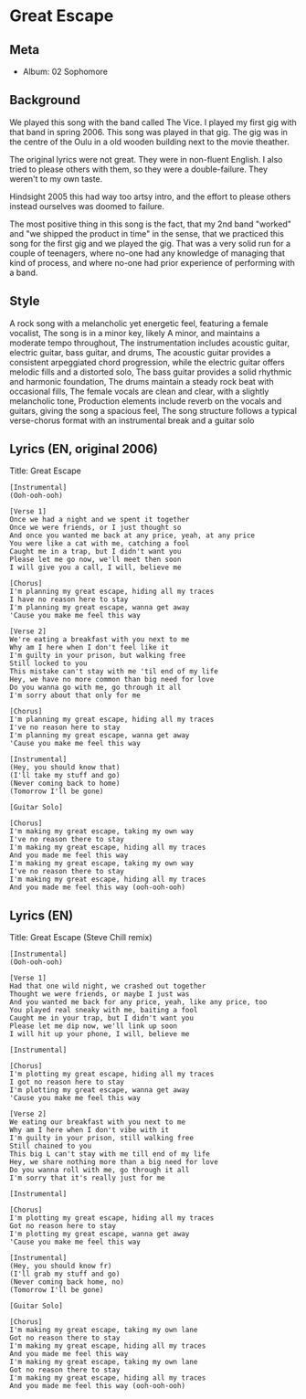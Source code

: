 # Great Escape

## Meta
- Album: 02 Sophomore

## Background

We played this song with the band called The Vice. I played my first gig with that band in spring 2006. This song was played in that gig. The gig was in the centre of the Oulu in a old wooden building next to the movie theather.

The original lyrics were not great. They were in non-fluent English. I also tried to please others with them, so they were a double-failure. They weren't to my own taste.

Hindsight 2005 this had way too artsy intro, and the effort to please others instead ourselves was doomed to failure.

The most positive thing in this song is the fact, that my 2nd band "worked" and "we shipped the product in time" in the sense, that we practiced this song for the first gig and we played the gig. That was a very solid run for a couple of teenagers, where no-one had any knowledge of managing that kind of process, and where no-one had prior experience of performing with a band.


## Style
A rock song with a melancholic yet energetic feel, featuring a female vocalist, The song is in a minor key, likely A minor, and maintains a moderate tempo throughout, The instrumentation includes acoustic guitar, electric guitar, bass guitar, and drums, The acoustic guitar provides a consistent arpeggiated chord progression, while the electric guitar offers melodic fills and a distorted solo, The bass guitar provides a solid rhythmic and harmonic foundation, The drums maintain a steady rock beat with occasional fills, The female vocals are clean and clear, with a slightly melancholic tone, Production elements include reverb on the vocals and guitars, giving the song a spacious feel, The song structure follows a typical verse-chorus format with an instrumental break and a guitar solo


## Lyrics (EN, original 2006)
Title: Great Escape

```
[Instrumental]
(Ooh-ooh-ooh)

[Verse 1]
Once we had a night and we spent it together
Once we were friends, or I just thought so
And once you wanted me back at any price, yeah, at any price
You were like a cat with me, catching a fool
Caught me in a trap, but I didn't want you
Please let me go now, we'll meet then soon
I will give you a call, I will, believe me

[Chorus]
I'm planning my great escape, hiding all my traces
I have no reason here to stay
I'm planning my great escape, wanna get away
'Cause you make me feel this way

[Verse 2]
We're eating a breakfast with you next to me
Why am I here when I don't feel like it
I'm guilty in your prison, but walking free
Still locked to you
This mistake can't stay with me 'til end of my life
Hey, we have no more common than big need for love
Do you wanna go with me, go through it all
I'm sorry about that only for me

[Chorus]
I'm planning my great escape, hiding all my traces
I've no reason here to stay
I'm planning my great escape, wanna get away
'Cause you make me feel this way

[Instrumental]
(Hey, you should know that)
(I'll take my stuff and go)
(Never coming back to home)
(Tomorrow I'll be gone)

[Guitar Solo]

[Chorus]
I'm making my great escape, taking my own way
I've no reason there to stay
I'm making my great escape, hiding all my traces
And you made me feel this way
I'm making my great escape, taking my own way
I've no reason there to stay
I'm making my great escape, hiding all my traces
And you made me feel this way (ooh-ooh-ooh)
```



## Lyrics (EN)
Title: Great Escape (Steve Chill remix)

```
[Instrumental]
(Ooh-ooh-ooh)

[Verse 1]
Had that one wild night, we crashed out together
Thought we were friends, or maybe I just was
And you wanted me back for any price, yeah, like any price, too
You played real sneaky with me, baiting a fool
Caught me in your trap, but I didn't want you
Please let me dip now, we'll link up soon
I will hit up your phone, I will, believe me

[Instrumental]

[Chorus]
I'm plotting my great escape, hiding all my traces
I got no reason here to stay
I'm plotting my great escape, wanna get away
'Cause you make me feel this way

[Verse 2]
We eating our breakfast with you next to me
Why am I here when I don't vibe with it
I'm guilty in your prison, still walking free
Still chained to you
This big L can't stay with me till end of my life
Hey, we share nothing more than a big need for love
Do you wanna roll with me, go through it all
I'm sorry that it's really just for me

[Instrumental]

[Chorus]
I'm plotting my great escape, hiding all my traces
Got no reason here to stay
I'm plotting my great escape, wanna get away
'Cause you make me feel this way

[Instrumental]
(Hey, you should know fr)
(I'll grab my stuff and go)
(Never coming back home, no)
(Tomorrow I'll be gone)

[Guitar Solo]

[Chorus]
I'm making my great escape, taking my own lane
Got no reason there to stay
I'm making my great escape, hiding all my traces
And you made me feel this way
I'm making my great escape, taking my own lane
Got no reason there to stay
I'm making my great escape, hiding all my traces
And you made me feel this way (ooh-ooh-ooh)
```

